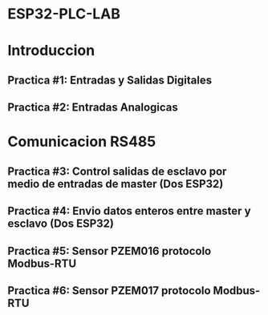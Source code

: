 # ESP32-PLC-LAB

# Introduccion 

## Practica #1: Entradas y Salidas Digitales
## Practica #2: Entradas Analogicas

# Comunicacion RS485

## Practica #3: Control salidas de esclavo por medio de entradas de master (Dos ESP32)
## Practica #4: Envio datos enteros entre master y esclavo (Dos ESP32)
## Practica #5: Sensor PZEM016 protocolo Modbus-RTU
## Practica #6: Sensor PZEM017 protocolo Modbus-RTU